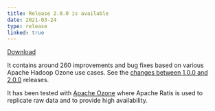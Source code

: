 ```yaml
---
title: Release 2.0.0 is available
date: 2021-03-24
type: release
linked: true
---
```

<!---
  Licensed under the Apache License, Version 2.0 (the "License");
  you may not use this file except in compliance with the License.
  You may obtain a copy of the License at

   http://www.apache.org/licenses/LICENSE-2.0

  Unless required by applicable law or agreed to in writing, software
  distributed under the License is distributed on an "AS IS" BASIS,
  WITHOUT WARRANTIES OR CONDITIONS OF ANY KIND, either express or implied.
  See the License for the specific language governing permissions and
  limitations under the License. See accompanying LICENSE file.
-->

[Download](https://ratis.apache.org/downloads.html)

It contains around 260 improvements and bug fixes based on various Apache Hadoop Ozone use cases.
See the [changes between 1.0.0 and 2.0.0](https://github.com/apache/ratis/compare/ratis-1.0.0...ratis-2.0.0-rc4) releases.

It has been tested with [Apache Ozone](https://ozone.apache.org) where Apache Ratis is used to replicate raw data and to provide high availability. 


